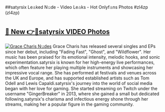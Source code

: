 ##satyrsix Le𝚊ked N𝚞de - Video Le𝚊ks - Hot Onlyf𝚊ns Photos #zl4zp (zl4zp)

# <h2><a href="https://mediaupload.pro?title=satyrsix&ref=9FEB">🔗 New 👉🔴satyrsix VIDEO Photos</a></h2>

[![Grace Charis N𝚞des](https://i.imgur.com/rIISA9y.gif)](https://mediaupload.pro?title=satyrsix&ref=9FEB)
Grace Charis has released several singles and EPs since her debut, including "Fading Fast", "Ghost", and "Wildflower". Her music has been praised for its emotional intensity, melodic hooks, and sonic experimentation.satyrsix is known for her high-energy live performances, which often feature her playing multiple instruments and showcasing her impressive vocal range. She has performed at festivals and venues across the UK and Europe, and has supported established artists such as Tom Odell and Lewis Capaldi.satyrsix's journey into the world of social media began with her love for gaming. She started streaming on Twitch under the username "GingerBreaker" in 2013, where she gained a small but dedicated following.satyrsix's charisma and infectious energy shone through her streams, making her a popular figure in the gaming community.